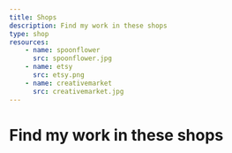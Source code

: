 ```yaml
---
title: Shops
description: Find my work in these shops
type: shop
resources:
    - name: spoonflower
      src: spoonflower.jpg
    - name: etsy
      src: etsy.png
    - name: creativemarket
      src: creativemarket.jpg
---
```


# Find my work in these shops